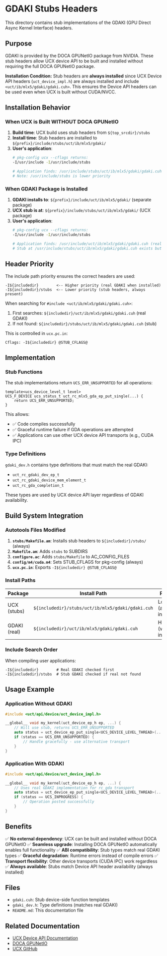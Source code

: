 # GDAKI Stubs Headers

This directory contains stub implementations of the GDAKI (GPU Direct Async Kernel Interface) headers.

## Purpose

GDAKI is provided by the DOCA GPUNetIO package from NVIDIA. These stub headers allow UCX device API to be built and installed without requiring the full DOCA GPUNetIO package.

**Installation Condition:** Stub headers are **always installed** since UCX Device API headers (`uct_device_impl.h`) are always installed and include `<uct/ib/mlx5/gdaki/gdaki.cuh>`. This ensures the Device API headers can be used even when UCX is built without CUDA/NVCC.

## Installation Behavior

### When UCX is Built WITHOUT DOCA GPUNetIO

1. **Build time**: UCX build uses stub headers from `${top_srcdir}/stubs`
2. **Install time**: Stub headers are installed to `${prefix}/include/stubs/uct/ib/mlx5/gdaki/`
3. **User's application**:
   ```bash
   # pkg-config ucx --cflags returns:
   -I/usr/include -I/usr/include/stubs

   # Application finds: /usr/include/stubs/uct/ib/mlx5/gdaki/gdaki.cuh (stub)
   # Note: /usr/include/stubs is lower priority
   ```

### When GDAKI Package is Installed

1. **GDAKI installs to**: `${prefix}/include/uct/ib/mlx5/gdaki/` (separate package)
2. **UCX stub is at**: `${prefix}/include/stubs/uct/ib/mlx5/gdaki/` (UCX package)
3. **User's application**:
   ```bash
   # pkg-config ucx --cflags returns:
   -I/usr/include -I/usr/include/stubs

   # Application finds: /usr/include/uct/ib/mlx5/gdaki/gdaki.cuh (real GDAKI)
   # Stub at /usr/include/stubs/uct/ib/mlx5/gdaki/gdaki.cuh exists but not used
   ```

## Header Priority

The include path priority ensures the correct headers are used:

```
-I${includedir}        <-- Higher priority (real GDAKI when installed)
-I${includedir}/stubs  <-- Lower priority (stub headers, always present)
```

When searching for `#include <uct/ib/mlx5/gdaki/gdaki.cuh>`:
1. First searches: `${includedir}/uct/ib/mlx5/gdaki/gdaki.cuh` (real GDAKI)
2. If not found: `${includedir}/stubs/uct/ib/mlx5/gdaki/gdaki.cuh` (stub)

This is controlled in `ucx.pc.in`:
```
Cflags: -I${includedir} @STUB_CFLAGS@
```

## Implementation

### Stub Functions

The stub implementations return `UCS_ERR_UNSUPPORTED` for all operations:

```cuda
template<ucs_device_level_t level>
UCS_F_DEVICE ucs_status_t uct_rc_mlx5_gda_ep_put_single(...) {
    return UCS_ERR_UNSUPPORTED;
}
```

This allows:
- ✅ Code compiles successfully
- ✅ Graceful runtime failure if GDA operations are attempted
- ✅ Applications can use other UCX device API transports (e.g., CUDA IPC)

### Type Definitions

`gdaki_dev.h` contains type definitions that must match the real GDAKI:
- `uct_rc_gdaki_dev_ep_t`
- `uct_rc_gdaki_device_mem_element_t`
- `uct_rc_gda_completion_t`

These types are used by UCX device API layer regardless of GDAKI availability.

## Build System Integration

### Autotools Files Modified

1. **`stubs/Makefile.am`**: Installs stub headers to `${includedir}/stubs/` (always)
2. **`Makefile.am`**: Adds `stubs` to SUBDIRS
3. **`configure.ac`**: Adds `stubs/Makefile` to AC_CONFIG_FILES
4. **`config/m4/cuda.m4`**: Sets STUB_CFLAGS for pkg-config (always)
5. **`ucx.pc.in`**: Exports `-I${includedir} @STUB_CFLAGS@`

### Install Paths

| Package | Install Path | Priority |
|---------|-------------|----------|
| UCX (stubs) | `${includedir}/stubs/uct/ib/mlx5/gdaki/gdaki.cuh` | Lower (always installed) |
| GDAKI (real) | `${includedir}/uct/ib/mlx5/gdaki/gdaki.cuh` | Higher (when installed) |

### Include Search Order

When compiling user applications:
```
-I${includedir}        # Real GDAKI checked first
-I${includedir}/stubs  # Stub GDAKI checked if real not found
```

## Usage Example

### Application Without GDAKI

```cpp
#include <uct/api/device/uct_device_impl.h>

__global__ void my_kernel(uct_device_ep_h ep, ...) {
    // Will use stub, returns UCS_ERR_UNSUPPORTED
    auto status = uct_device_ep_put_single<UCS_DEVICE_LEVEL_THREAD>(...);
    if (status == UCS_ERR_UNSUPPORTED) {
        // Handle gracefully - use alternative transport
    }
}
```

### Application With GDAKI

```cpp
#include <uct/api/device/uct_device_impl.h>

__global__ void my_kernel(uct_device_ep_h ep, ...) {
    // Uses real GDAKI implementation for rc_gda transport
    auto status = uct_device_ep_put_single<UCS_DEVICE_LEVEL_THREAD>(...);
    if (status == UCS_INPROGRESS) {
        // Operation posted successfully
    }
}
```

## Benefits

✅ **No external dependency**: UCX can be built and installed without DOCA GPUNetIO
✅ **Seamless upgrade**: Installing DOCA GPUNetIO automatically enables full functionality
✅ **ABI compatibility**: Stub types match real GDAKI types
✅ **Graceful degradation**: Runtime errors instead of compile errors
✅ **Transport flexibility**: Other device transports (CUDA IPC) work regardless
✅ **Always available**: Stubs match Device API header availability (always installed)

## Files

- `gdaki.cuh`: Stub device-side function templates
- `gdaki_dev.h`: Type definitions (matches real GDAKI)
- `README.md`: This documentation file

## Related Documentation

- [UCX Device API Documentation](../../../../docs/device_api.md)
- [DOCA GPUNetIO](https://docs.nvidia.com/doca/sdk/)
- [UCX GitHub](https://github.com/openucx/ucx)

